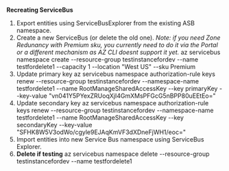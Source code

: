 **Recreating ServiceBus**

1. Export entities using ServiceBusExplorer from the existing ASB namespace.
2. Create a new ServiceBus (or delete the old one). *Note: if you need Zone Redunancy with Premium sku, you currently need to do it via the Portal or a different mechanism as AZ CLI doesnt support it yet.*
az servicebus namespace create --resource-group testinstancefordev --name testfordelete1 --capacity 1 --location "West US" --sku Premium
3. Update primary key 
az servicebus namespace authorization-rule keys  renew --resource-group testinstancefordev --namespace-name testfordelete1 --name RootManageSharedAccessKey --key primaryKey --key-value "vn041Y5PYexZRUoqXjI4GmXMsPFGcG5nBPP80uEEtEo="
4. Update secondary key
az servicebus namespace authorization-rule keys  renew --resource-group testinstancefordev --namespace-name testfordelete1 --name RootManageSharedAccessKey --key secondaryKey --key-value "SFHK8W5V3odWo/cgyle9EJAqKmVF3dXDneFjWH1/eoc="
5. Import entities into new Service Bus namespace using ServiceBus Explorer.
6. **Delete if testing**
az servicebus namespace delete --resource-group testinstancefordev --name testfordelete1

